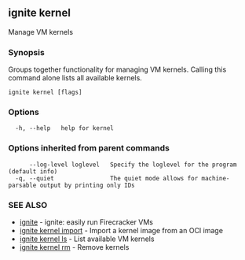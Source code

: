 ## ignite kernel

Manage VM kernels

### Synopsis


Groups together functionality for managing VM kernels.
Calling this command alone lists all available kernels.


```
ignite kernel [flags]
```

### Options

```
  -h, --help   help for kernel
```

### Options inherited from parent commands

```
      --log-level loglevel   Specify the loglevel for the program (default info)
  -q, --quiet                The quiet mode allows for machine-parsable output by printing only IDs
```

### SEE ALSO

* [ignite](ignite.md)	 - ignite: easily run Firecracker VMs
* [ignite kernel import](ignite_kernel_import.md)	 - Import a kernel image from an OCI image
* [ignite kernel ls](ignite_kernel_ls.md)	 - List available VM kernels
* [ignite kernel rm](ignite_kernel_rm.md)	 - Remove kernels

